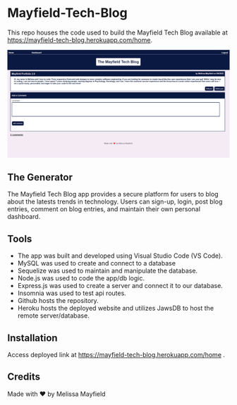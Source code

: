 # Mayfield-Tech-Blog

This repo houses the code used to build the Mayfield Tech Blog available at https://mayfield-tech-blog.herokuapp.com/home.

![Mayfield-Tech-Blog-screenshot](./assets/images/mayfield-tech-blog-screenshot.png)

## The Generator

The Mayfield Tech Blog app provides a secure platform for users to blog about the latests trends in technology. Users can sign-up, login, post blog entries, comment on blog entries, and maintain their own personal dashboard. 

## Tools

* The app was built and developed using Visual Studio Code (VS Code). 
* MySQL was used to create and connect to a database
* Sequelize was used to maintain and manipulate the database. 
* Node.js was used to code the app/db logic.
* Express.js was used to create a server and connect it to our database.
* Insomnia was used to test api routes.
* Github hosts the repository.
* Heroku hosts the deployed website and utilizes JawsDB to host the remote server/database.

## Installation

Access deployed link at https://mayfield-tech-blog.herokuapp.com/home .

## Credits

Made with ❤️ by Melissa Mayfield

